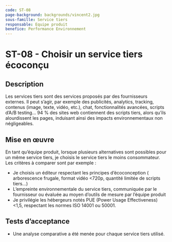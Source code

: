 ```yaml
---
code: ST-08
page-background: backgrounds/vincent2.jpg
sous-famille: Service tiers
responsable: Equipe produit
benefice: Performance Environnement
---
```

# ST-08 - Choisir un service tiers écoconçu

## Description

Les services tiers sont des services proposés par des fournisseurs externes. Il peut s’agir, par exemple des publicités, analytics, tracking, contenus (image, texte, vidéo, etc.), chat, fonctionnalités avancées, scripts d’A/B testing… 94 % des sites web contiennent des scripts tiers, alors qu’ils alourdissent les pages, induisant ainsi des impacts environnementaux non négligeables.

## Mise en œuvre

En tant qu’équipe produit, lorsque plusieurs alternatives sont possibles pour un même service tiers, je choisis le service tiers le moins consommateur. Les critères à comparer sont par exemple :

- Je choisis un éditeur respectant les principes d’écoconception ( arborescence frugale, format vidéo   <720p, quantité limitée de scripts tiers…)
- L’empreinte environnementale du service tiers, communiquée par le fournisseur ou évaluée au moyen d’outils de mesure par l’équipe produit
- Je privilégie les hébergeurs notés PUE (Power Usage Effectiveness) <1,5, respectant les normes ISO 14001 ou 50001.

## Tests d’acceptance

- Une analyse comparative a été menée pour chaque service tiers utilisé.
